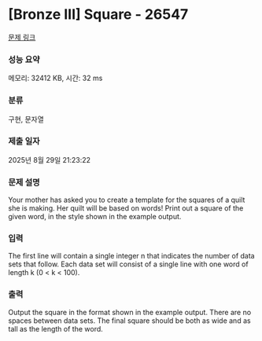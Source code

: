 # [Bronze III] Square - 26547 

[문제 링크](https://www.acmicpc.net/problem/26547) 

### 성능 요약

메모리: 32412 KB, 시간: 32 ms

### 분류

구현, 문자열

### 제출 일자

2025년 8월 29일 21:23:22

### 문제 설명

<p>Your mother has asked you to create a template for the squares of a quilt she is making. Her quilt will be based on words! Print out a square of the given word, in the style shown in the example output.</p>

### 입력 

 <p>The first line will contain a single integer n that indicates the number of data sets that follow. Each data set will consist of a single line with one word of length k (0 < k < 100).</p>

### 출력 

 <p>Output the square in the format shown in the example output. There are no spaces between data sets. The final square should be both as wide and as tall as the length of the word.</p>

